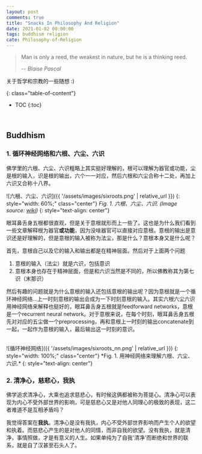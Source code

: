 ```yaml
---
layout: post
comments: true
title: "Snacks In Philosophy And Religion"
date: 2021-01-02 00:00:00
tags: buddhism religion
cate: Philosophy-of-Religion
---
```


> Man is only a reed, the weakest in nature, but he is a thinking reed. 
> 
> -- <cite>Blaise Pascal</cite>

<!--more-->
关于哲学和宗教的一些随想 :)

{: class="table-of-content"}
* TOC
{:toc}
<br>


## Buddhism

### 1. 循环神经网络和六根、六尘、六识

佛学里的六根、六尘、六识粗略上其实挺好理解的，根可以理解为器官或功能，尘是根的输入，识是根的输出，六个一一对应，然后六根和六尘合称十二处，再加上六识又合称十八界。

![六根、六尘、六识]({{ '/assets/images/sixroots.png' | relative_url }})
{: style="width: 60%;" class="center"}
*Fig. 1. 六根、六尘、六识. (Image source: [wiki](https://zh.wikipedia.org/wiki/六根))*
{: style="text-align: center"}

眼耳鼻舌身五根都很直观，但是关于意根就形而上一些了。这也是为什么我们看到一些文章解释根为器官**或功能**，因为没啥器官可以直接对应意根。意根的输出是意识还是好理解的，但是意根的输入被称为法尘，那是什么？意根本身又是什么呢？

首先，意根自己以及它的输入和输出都是在精神层面。然后对于上面两个问题
1. 意根的输入（法尘）就是六识，包括意识
2. 意根本身也存在于精神层面，但是和六识当然是不同的，所以佛教称其为第七识（末那识）  

然后有趣的问题就是为什么意根的输入还包括意根的输出呢？因为意根就是一个循环神经网络...上一时刻意根的输出会成为一下时刻意根的输入。其实六根六尘六识用神经网络来解释也挺好的，眼耳鼻舌身五根就是feedforward networks，意根是一个recurrent neural network。对于意根来说，在每个时刻，眼耳鼻舌身五根先对对应的五尘做一个preprocessing，再和意根上一时刻的输出concatenate到一起，一起作为意根的输入，最后输出这一时刻的意识。

<br>
![循环神经网络]({{ '/assets/images/sixroots_nn.png' | relative_url }})
{: style="width: 100%;" class="center"}
*Fig. 1. 用神经网络来理解六根、六尘、六识.*
{: style="text-align: center"}
<br>


### 2. 清净心，慈悲心，我执
佛学追求清净心，大乘也追求慈悲心，有时候这俩都被称为菩提心。清净心可以表现为内心不受外部世界的影响，可是慈悲心又是对他人同理心的极致的表现，这二者难道不是互相矛盾吗？    

我觉得答案在**我执**。清净心是没有我执，内心不受外部世界影响而产生个人的欲望和执着。而慈悲心产生的是对他人的同情，而非自我的欲望。没有我执，就是清净，事情照做，才是有意义的人生。如果单纯为了自我'清净'而断绝和世界的联系，就是自了汉甚至石头人了。

